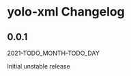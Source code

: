 # yolo-xml Changelog

<!-- markdownlint-disable no-trailing-punctuation -->

## 0.0.1

2021-TODO_MONTH-TODO_DAY

Initial unstable release
